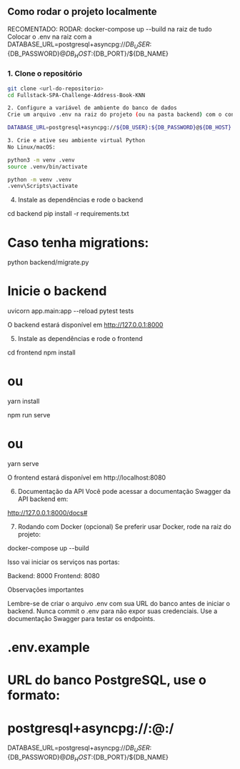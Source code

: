 ## Como rodar o projeto localmente

RECOMENTADO:
RODAR: docker-compose up --build na raiz de tudo
Colocar o .env na raiz com a DATABASE_URL=postgresql+asyncpg://${DB_USER}:${DB_PASSWORD}@${DB_HOST}:${DB_PORT}/${DB_NAME}

### 1. Clone o repositório

```bash
git clone <url-do-repositorio>
cd Fullstack-SPA-Challenge-Address-Book-KNN

2. Configure a variável de ambiente do banco de dados
Crie um arquivo .env na raiz do projeto (ou na pasta backend) com o conteúdo:

DATABASE_URL=postgresql+asyncpg://${DB_USER}:${DB_PASSWORD}@${DB_HOST}:${DB_PORT}/${DB_NAME}

3. Crie e ative seu ambiente virtual Python
No Linux/macOS:

python3 -m venv .venv
source .venv/bin/activate

python -m venv .venv
.venv\Scripts\activate
```

4. Instale as dependências e rode o backend

cd backend
pip install -r requirements.txt

# Caso tenha migrations:

python backend/migrate.py

# Inicie o backend

uvicorn app.main:app --reload
pytest tests

O backend estará disponível em http://127.0.0.1:8000

5. Instale as dependências e rode o frontend

cd frontend
npm install

# ou

yarn install

npm run serve

# ou

yarn serve

O frontend estará disponível em http://localhost:8080

6. Documentação da API
   Você pode acessar a documentação Swagger da API backend em:

http://127.0.0.1:8000/docs#

7. Rodando com Docker (opcional)
   Se preferir usar Docker, rode na raiz do projeto:

docker-compose up --build

Isso vai iniciar os serviços nas portas:

Backend: 8000
Frontend: 8080

Observações importantes

Lembre-se de criar o arquivo .env com sua URL do banco antes de iniciar o backend.
Nunca commit o .env para não expor suas credenciais.
Use a documentação Swagger para testar os endpoints.

# .env.example

# URL do banco PostgreSQL, use o formato:

# postgresql+asyncpg://<usuario>:<senha>@<host>:<porta>/<database>

DATABASE_URL=postgresql+asyncpg://${DB_USER}:${DB_PASSWORD}@${DB_HOST}:${DB_PORT}/${DB_NAME}
